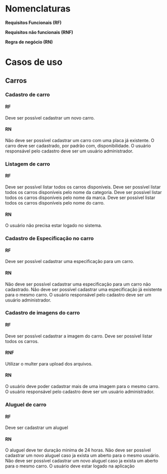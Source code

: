 
# Nomenclaturas
**Requisitos Funcionais (RF)**

**Requisitos não funcionais (RNF)**

**Regra de negócio (RN)**

# Casos de uso

## **Carros**

### Cadastro de carro
#### RF
Deve ser possível cadastrar um novo carro.
#### RN
Não deve ser possível cadastrar um carro com uma placa já existente.
O carro deve ser cadastrado, por padrão com, disponibilidade.
O usuário responsável pelo cadastro deve ser um usuário administrador. 

### Listagem de carro
#### RF
Deve ser possível listar todos os carros disponíveis.
Deve ser possível listar todos os carros disponíveis pelo nome da categoria.
Deve ser possível listar todos os carros disponíveis pelo nome da marca.
Deve ser possível listar todos os carros disponíveis pelo nome do carro.
#### RN
O usuário não precisa estar logado no sistema.


### Cadastro de Especificação no carro

#### RF
Deve ser possível cadastrar uma especificação para um carro.


#### RN
Não deve ser possível cadastrar uma especificação para um carro não cadastrado.
Não deve ser possível cadastrar uma especificação já existente para o mesmo carro.
O usuário responsável pelo cadastro deve ser um usuário administrador. 


### Cadastro de imagens do carro

#### RF
Deve ser possível cadastrar a imagem do carro.
Deve ser possível listar todos os carros.

#### RNF
Utilizar o multer para upload dos arquivos.

#### RN
O usuário deve poder cadastrar mais de uma imagem para o mesmo carro.
O usuário responsável pelo cadastro deve ser um usuário administrador. 

### Aluguel de carro
#### RF
Deve ser cadastrar um aluguel
#### RN
O aluguel deve ter duração minima de 24 horas.
Não deve ser possível cadastrar um novo aluguel caso ja exista um aberto para o mesmo usuário.
Não deve ser possível cadastrar um novo aluguel caso ja exista um aberto para o mesmo carro.
O usuário deve estar logado na aplicação